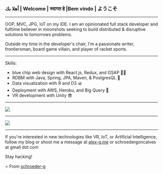 
### أهلا بك | Welcome | स्वागत हे  |Bem vindo | ようこそ  


----

OOP, MVC, JPG, IoT on my IDE. I am an opinionated full stack developer and fulltime believer in moonshots seeking to build distributed & disruptive solutions to tomorrows problems.

Outside my time in the developer's chair, I'm a passionate writer, frontiersman, board game villain, and player of racket sports.

-----


Skills:

- blue chip web design with React.js, Redux, and GSAP 👨‍💻
- RDBM with Java, Spring, JPA, Maven, & PostgresQL 💾
- Data visualization with R and D3 📊
- Deployment with AWS, Heroku, and Big Query 🚀
- VR development with Unity 😎

-----


<a href="https://github.com/schroeder-g">
  <img src="https://github-readme-stats.vercel.app/api?username=schroeder-g&show_icons=true&hide_border=true" />
</a>

---

<a href="https://github.com/schroeder-g">
  <img src="https://github-readme-stats.vercel.app/api/top-langs/?username=schroeder-g&layout=compact" />
</a>



-----

If you're interested in new technologies like VR, IoT, or Artificial Intelligence, follow my blog or shoot me a message at <a href="https://alex-g.me">alex-g.me</a> or schroedergoncalves at gmail dot com


Stay hacking!

⭐️ From [schroeder-g](https://github.com/schroeder-g)
